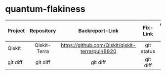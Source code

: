 # quantum-flakiness
| Project | Repository | Backreport-Link | Fix-Link | Categories-of-Flaky-Test | Categories-of-Fix |
| :---    |    :---:   |       :---:     |  :---:  |  :---:     |     :---:       |
| Qiskit  | Qiskit-Terra | https://github.com/Qiskit/qiskit-terra/pull/8820    | git status   | git status     | git status    |
| git diff     | git diff       | git diff      | git diff     | git diff       | git diff      |
